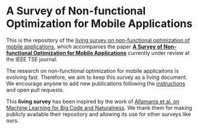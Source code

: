 # A Survey of Non-functional Optimization for Mobile Applications

This is the repository of the [living survey on non-functional optimization of mobile applications](https://solar.cs.ucl.ac.uk/appoptimization.github.io/), which accompanies the paper [**A Survey of Non-functional Optimization for Mobile Applications**](https://solar.cs.ucl.ac.uk/os/app_optimization.html) currently under review at the IEEE TSE journal.

The research on non-functional optimization for mobile applicaitons is evolving fast. Therefore, we aim to keep this survey as a living document. We encourage anyone to add new publications following the [instructions](https://solar.cs.ucl.ac.uk/appoptimization.github.io/contribution.html) and open pull requests.

This **living survey** has been inspired by the work of [Allamanis et al. on Machine Learning for Big Code and Naturalness](https://ml4code.github.io/). We thank them for making publicly available their repository and allowing its use for other surveys like ours.
